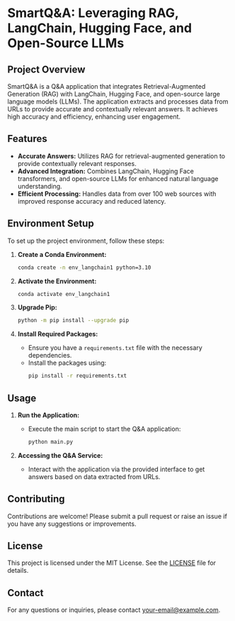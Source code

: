 # SmartQ&A: Leveraging RAG, LangChain, Hugging Face, and Open-Source LLMs

## Project Overview

SmartQ&A is a Q&A application that integrates Retrieval-Augmented Generation (RAG) with LangChain, Hugging Face, and open-source large language models (LLMs). The application extracts and processes data from URLs to provide accurate and contextually relevant answers. It achieves high accuracy and efficiency, enhancing user engagement.

## Features

- **Accurate Answers:** Utilizes RAG for retrieval-augmented generation to provide contextually relevant responses.
- **Advanced Integration:** Combines LangChain, Hugging Face transformers, and open-source LLMs for enhanced natural language understanding.
- **Efficient Processing:** Handles data from over 100 web sources with improved response accuracy and reduced latency.

## Environment Setup

To set up the project environment, follow these steps:

1. **Create a Conda Environment:**
    ```bash
    conda create -n env_langchain1 python=3.10
    ```

2. **Activate the Environment:**
    ```bash
    conda activate env_langchain1
    ```

3. **Upgrade Pip:**
    ```bash
    python -m pip install --upgrade pip
    ```

4. **Install Required Packages:**
    - Ensure you have a `requirements.txt` file with the necessary dependencies.
    - Install the packages using:
      ```bash
      pip install -r requirements.txt
      ```

## Usage

1. **Run the Application:**
    - Execute the main script to start the Q&A application:
      ```bash
      python main.py
      ```

2. **Accessing the Q&A Service:**
    - Interact with the application via the provided interface to get answers based on data extracted from URLs.

## Contributing

Contributions are welcome! Please submit a pull request or raise an issue if you have any suggestions or improvements.

## License

This project is licensed under the MIT License. See the [LICENSE](LICENSE) file for details.

## Contact

For any questions or inquiries, please contact [your-email@example.com](mailto:your-email@example.com).

